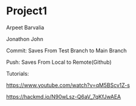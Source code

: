 # Project1

Arpeet Barvalia

Jonathon John


Commit: Saves From Test Branch to Main Branch

Push: Saves From Local to Remote(Github)

Tutorials:

https://www.youtube.com/watch?v=qM5BScv1Z-s

https://hackmd.io/N90wLsz-Q6aV_7qKfJwAEA